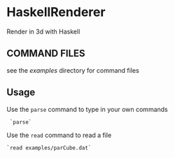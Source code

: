 HaskellRenderer
===============

Render in 3d with Haskell

## COMMAND FILES

see the *examples* directory for command files

## Usage

Use the `parse` command to type in your own commands	

     `parse`

Use the `read` command to read a file

    `read examples/parCube.dat`

